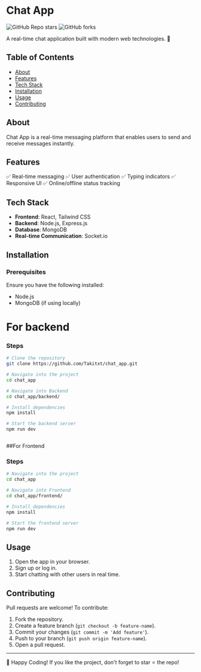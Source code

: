 # Chat App

![GitHub Repo stars](https://img.shields.io/github/stars/Takitxt/chat_app?style=social)
![GitHub forks](https://img.shields.io/github/forks/Takitxt/chat_app?style=social)


A real-time chat application built with modern web technologies. 🚀

## Table of Contents
- [About](#about)
- [Features](#features)
- [Tech Stack](#tech-stack)
- [Installation](#installation)
- [Usage](#usage)
- [Contributing](#contributing)


## About
Chat App is a real-time messaging platform that enables users to send and receive messages instantly.

## Features
✅ Real-time messaging
✅ User authentication
✅ Typing indicators
✅ Responsive UI
✅ Online/offline status tracking

## Tech Stack
- **Frontend**: React, Tailwind CSS
- **Backend**: Node.js, Express.js
- **Database**: MongoDB
- **Real-time Communication**: Socket.io

## Installation

### Prerequisites
Ensure you have the following installed:
- Node.js
- MongoDB (if using locally)
  
# For backend

### Steps
```bash
# Clone the repository
git clone https://github.com/Takitxt/chat_app.git

# Navigate into the project
cd chat_app

# Navigate into Backend
cd chat_app/backend/

# Install dependencies
npm install

# Start the backend server
npm run dev



```
##For Frontend
### Steps
```bash
# Navigate into the project
cd chat_app

# Navigate into Frontend
cd chat_app/frontend/

# Install dependencies
npm install

# Start the frontend server
npm run dev

```

## Usage
1. Open the app in your browser.
2. Sign up or log in.
3. Start chatting with other users in real time.

## Contributing
Pull requests are welcome! To contribute:
1. Fork the repository.
2. Create a feature branch (`git checkout -b feature-name`).
3. Commit your changes (`git commit -m 'Add feature'`).
4. Push to your branch (`git push origin feature-name`).
5. Open a pull request.



---
🚀 Happy Coding! If you like the project, don't forget to star ⭐ the repo!

